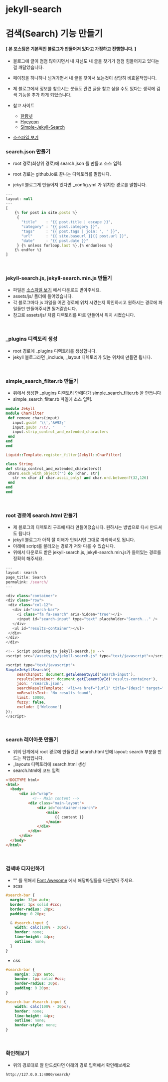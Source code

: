 # jekyll-search

# 검색(Search) 기능 만들기

#### [ 본 포스팅은 기본적인 블로그가 만들어져 있다고 가정하고 진행합니다. ]

- 블로그에 글이 점점 많아지면서 내 자신도 내 글을 찾기가 점점 힘들어지고 있다는걸 깨달았습니다.

- 페이징을 하나하나 넘겨가면서 내 글을 찾아서 보는것이 상당히 비효율적입니다.

- 제 블로그에서 정보를 찾으시는 분들도 관련 글을 찾고 싶을 수도 있다는 생각에 검색 기능을 추가 하게 되었습니다.

- 참고 사이트
    - [한량넷]
    - [Hyeyeon]
    - [Simple-Jekyll-Search]

- [소스파일 보기]


### search.json 만들기

- root 경로(최상위 경로)에 search.json 를 만들고 소스 입력.

 - root 경로는 github.io로 끝나는 디렉토리를 말합니다.
 
 - jekyll 블로그게 만들어져 있다면  _config.yml 가 위치한 경로를 말합니다.

~~~javascript
---
layout: null
---
[
    {% for post in site.posts %}
     {
       "title"    : "{{ post.title | escape }}",
       "category" : "{{ post.category }}",
       "tags"     : "{{ post.tags | join: ', ' }}",
       "url"      : "{{ site.baseurl }}{{ post.url }}",
       "date"     : "{{ post.date }}"
     } {% unless forloop.last %},{% endunless %}
    {% endfor %}
]
~~~

<br>

### jekyll-search.js,  jekyll-search.min.js 만들기

- 파일은  [소스파일 보기] 에서 다운로드 받아주세요.
- assets/js/ 폴더에 들어있습니다.
- 각 블로그마다 js 파일을 어떤 경로에 위치 시켰는지 확인하시고 원하시는 경로에 파일들만 만들어주시면 될거같습니다.
- 참고로 assets/js/ 처럼 디렉토리를 따로 만들어서 위치 시켰습니다.

<br>

### _plugins 디렉토리 생성

- root 경로에 _plugins 디렉토리를 생성합니다.
- jekyll 블로그라면 _include, _layout 디렉토리가 있는 위치에 만들면 됩니다.

<br>

### simple_search_filter.rb 만들기

- 위에서 생성한 _plugins 디렉토리 안에다가 simple_search_filter.rb 을 만듭니다
- simple_search_filter.rb 파일에 소스 입력.

~~~ruby
module Jekyll
module CharFilter
 def remove_chars(input)
   input.gsub! '\\','&#92;'
   input.gsub! /\t/, '    '
   input.strip_control_and_extended_characters
 end
end
end

Liquid::Template.register_filter(Jekyll::CharFilter)

class String
def strip_control_and_extended_characters()
 chars.each_with_object("") do |char, str|
   str << char if char.ascii_only? and char.ord.between?(32,126)
 end
end
end
~~~

<br>


### root 경로에 search.html 만들기

- 제 블로그의 디렉토리 구조에 따라 만들어졌습니다. 원하시는 방법으로 다시 만드셔도 됩니다
- jekyll 블로그가 아직 잘 이해가 안되시면 그대로 따라하셔도 됩니다.
- 아래에 script를 불러오는 경로가 저와 다를 수 있습니다.
- 위에서 다운로드 받은 jekyll-search.js, jekyll-search.min.js가 들어있는 경로를 정확히 해주세요.

~~~javascript
---
layout: search
page_title: Search
permalink: /search/
---

<div class="container">
<div class="row">
 <div class="col-12">
   <div id="search-bar">
     <i class="fa fa-search" aria-hidden="true"></i>
     <input id="search-input" type="text" placeholder="Search..." />
   </div>
   <ul id="results-container"></ul>
 </div>
</div>
</div>

<!-- Script pointing to jekyll-search.js -->
<script src="/assets/js/jekyll-search.js" type="text/javascript"></script>

<script type="text/javascript">
SimpleJekyllSearch({
     searchInput: document.getElementById('search-input'),
     resultsContainer: document.getElementById('results-container'),
     json: '/search.json',
     searchResultTemplate: '<li><a href="{url}" title="{desc}" target="_blank">{title}</a></li>',
     noResultsText: 'No results found',
     limit: 10000,
     fuzzy: false,
     exclude: ['Welcome']
});
</script>
~~~

<br>

### search 레이아웃 만들기

- 위의 단계에서 root 경로에 만들었던 search.html 안에 layout: search 부분을 만드는 작업입니다.
- _layouts 디렉토리에 search.html 생성
- search.html에 코드 입력

~~~html
<!DOCTYPE html>
<html>
  <body>
      <div id="wrap">
            <!-- Main content -->
          <div class="main-layout">
              <div id="container-search">
                  <main>
                      {{ content }}
                  </main>
              </div>
          </div>
      </div>
  </body>
</html>
~~~

<br>

### 검색바 디자인하기

- "<i class="fa fa-search" aria-hidden="true"></i>" 를 위해서 [Font Awesome] 에서 해당파일들을 다운받아 주세요.
-  scss 

~~~scss
#search-bar {
  margin: 32px auto;
  border: 1px solid #ccc;
  border-radius: 20px;
  padding: 0 20px;

  & #search-input {
    width: calc(100% - 30px);
    border: none;
    line-height: 44px;
    outline: none;
  }
}
~~~

- css

~~~css
#search-bar {
    margin: 32px auto;
    border: 1px solid #ccc;
    border-radius: 20px;
    padding: 0 20px;
}

#search-bar #search-input {
    width: calc(100% - 30px);
    border: none;
    line-height: 44px;
    outline: none;
    border-style: none;
}
~~~

<br>

### 확인해보기

- 위의 경로대로 잘 만드셨다면 아래의 경로 입력해서 확인해보세요

~~~
http://127.0.0.1:4000/search/
~~~







[한량넷]: http://www.halryang.net/simple-jekyll-search/
[Hyeyeon]: https://imyeonn.github.io/blog/blog/30/
[Simple-Jekyll-Search]: https://github.com/christian-fei/Simple-Jekyll-Search
[소스파일 보기]: https://github.com/m-veloper/jekyll-search
[Font Awesome]: https://fontawesome.com/how-to-use/on-the-web/setup/hosting-font-awesome-yourself




